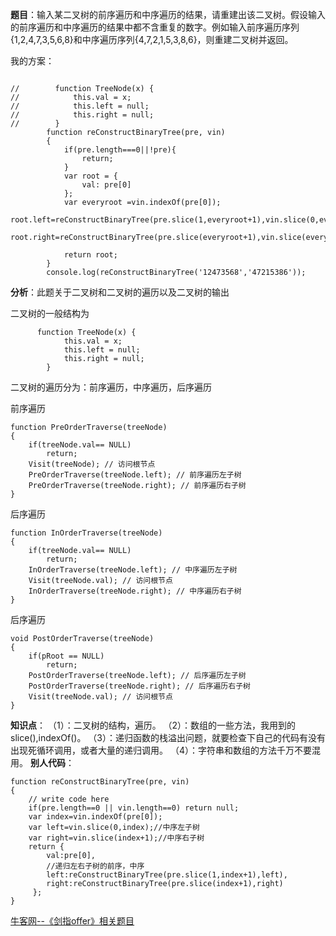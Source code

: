 **题目**：输入某二叉树的前序遍历和中序遍历的结果，请重建出该二叉树。假设输入的前序遍历和中序遍历的结果中都不含重复的数字。例如输入前序遍历序列{1,2,4,7,3,5,6,8}和中序遍历序列{4,7,2,1,5,3,8,6}，则重建二叉树并返回。

我的方案：

```

//        function TreeNode(x) {
//            this.val = x;
//            this.left = null;
//            this.right = null;
//        }
        function reConstructBinaryTree(pre, vin)
        {
            if(pre.length===0||!pre){
                return;
            }
            var root = {
                val: pre[0]
            };
            var everyroot =vin.indexOf(pre[0]);
        root.left=reConstructBinaryTree(pre.slice(1,everyroot+1),vin.slice(0,everyroot));
            root.right=reConstructBinaryTree(pre.slice(everyroot+1),vin.slice(everyroot+1));

            return root;
        }
        console.log(reConstructBinaryTree('12473568','47215386'));
```
**分析**：此题关于二叉树和二叉树的遍历以及二叉树的输出

二叉树的一般结构为
```
      function TreeNode(x) {
            this.val = x;
            this.left = null;
            this.right = null;
        }
```
二叉树的遍历分为：前序遍历，中序遍历，后序遍历

前序遍历
```
function PreOrderTraverse(treeNode)
{
    if(treeNode.val== NULL)
        return;
    Visit(treeNode); // 访问根节点
    PreOrderTraverse(treeNode.left); // 前序遍历左子树
    PreOrderTraverse(treeNode.right); // 前序遍历右子树
}
```
后序遍历
```
function InOrderTraverse(treeNode)
{
    if(treeNode.val== NULL)
        return;
    InOrderTraverse(treeNode.left); // 中序遍历左子树
    Visit(treeNode.val); // 访问根节点
    InOrderTraverse(treeNode.right); // 中序遍历右子树
}
```
后序遍历
```
void PostOrderTraverse(treeNode)
{
    if(pRoot == NULL)
        return;
    PostOrderTraverse(treeNode.left); // 后序遍历左子树
    PostOrderTraverse(treeNode.right); // 后序遍历右子树
    Visit(treeNode.val); // 访问根节点
}
```
**知识点**：
（1）：二叉树的结构，遍历。
（2）：数组的一些方法，我用到的slice(),indexOf()。
（3）：递归函数的栈溢出问题，就要检查下自己的代码有没有出现死循环调用，或者大量的递归调用。
（4）：字符串和数组的方法千万不要混用。
**别人代码**：

```
function reConstructBinaryTree(pre, vin)
{
    // write code here
    if(pre.length==0 || vin.length==0) return null;
    var index=vin.indexOf(pre[0]);
    var left=vin.slice(0,index);//中序左子树
    var right=vin.slice(index+1);//中序右子树
    return {
        val:pre[0],
        //递归左右子树的前序，中序
        left:reConstructBinaryTree(pre.slice(1,index+1),left),
        right:reConstructBinaryTree(pre.slice(index+1),right)
     };
}
```

[牛客网--《剑指offer》相关题目](https://www.nowcoder.com/practice/8a19cbe657394eeaac2f6ea9b0f6fcf6?tpId=13&tqId=11157&tPage=1&rp=1&ru=/ta/coding-interviews&qru=/ta/coding-interviews/question-ranking")